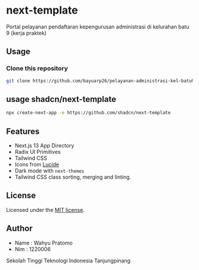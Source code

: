 # next-template

Portal pelayanan pendaftaran kepengurusan administrasi di kelurahan batu 9 (kerja praktek) 
## Usage

### Clone this repository
```bash
git clone https://github.com/bayuarp26/pelayanan-administrasi-kel-batu9-ts.git
```

## usage shadcn/next-template

```bash
npx create-next-app -e https://github.com/shadcn/next-template
```

## Features

- Next.js 13 App Directory
- Radix UI Primitives
- Tailwind CSS
- Icons from [Lucide](https://lucide.dev)
- Dark mode with `next-themes`
- Tailwind CSS class sorting, merging and linting.

## License

Licensed under the [MIT license](https://github.com/shadcn/ui/blob/main/LICENSE.md).


## Author
- Name : Wahyu Pratomo
- Nim : 1220006

Sekolah Tinggi Teknologi Indonesia Tanjungpinang
